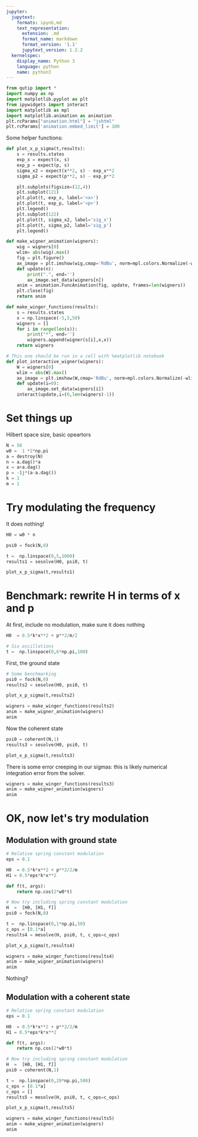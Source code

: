 ```yaml
---
jupyter:
  jupytext:
    formats: ipynb,md
    text_representation:
      extension: .md
      format_name: markdown
      format_version: '1.1'
      jupytext_version: 1.2.2
  kernelspec:
    display_name: Python 3
    language: python
    name: python3
---
```


```python
from qutip import *
import numpy as np
import matplotlib.pyplot as plt
from ipywidgets import interact
import matplotlib as mpl
import matplotlib.animation as animation
plt.rcParams["animation.html"] = "jshtml"
plt.rcParams['animation.embed_limit'] = 100
```

Some helper functions:

```python
def plot_x_p_sigma(t,results):
    s = results.states
    exp_x = expect(x, s)
    exp_p = expect(p, s)
    sigma_x2 = expect(x**2, s) - exp_x**2
    sigma_p2 = expect(p**2, s) - exp_p**2

    plt.subplots(figsize=(12,4))
    plt.subplot(121)
    plt.plot(t, exp_x, label='<x>')
    plt.plot(t, exp_p, label='<p>')
    plt.legend()
    plt.subplot(122)
    plt.plot(t, sigma_x2, label='sig_x')
    plt.plot(t, sigma_p2, label='sig_p')
    plt.legend()
```

```python
def make_wigner_animation(wigners):
    wig = wigners[0]
    wlim= abs(wig).max()
    fig = plt.figure()
    ax_image = plt.imshow(wig,cmap='RdBu', norm=mpl.colors.Normalize(-wlim, wlim))
    def update(n):
        print(".", end='')
        ax_image.set_data(wigners[n])
    anim = animation.FuncAnimation(fig, update, frames=len(wigners))
    plt.close(fig)
    return anim
```

```python
def make_winger_functions(results):
    s = results.states
    x = np.linspace(-5,5,50)
    wigners = []
    for i in range(len(s)):
        print("*", end='')
        wigners.append(wigner(s[i],x,x))
    return wigners
```

```python
# This one should be run in a cell with %matplotlib notebook
def plot_interactive_wigner(wigners):
    W = wigners[0]
    wlim = abs(W).max()
    ax_image = plt.imshow(W,cmap='RdBu', norm=mpl.colors.Normalize(-wlim, wlim))
    def update(i=0):
        ax_image.set_data(wigners[i])
    interact(update,i=(0,len(wigners)-1))       
```

# Set things up 

Hilbert space size, basic opeartors

```python
N = 50
w0 =  1 *2*np.pi
a = destroy(N)
n = a.dag()*a
x = a+a.dag()
p = -1j*(a-a.dag())
k = 1
m = 1
```

# Try modulating the frequency

It does nothing!

```python
H0 = w0 * n

psi0 = fock(N,0)

t =  np.linspace(0,5,1000)
results1 = sesolve(H0, psi0, t)

plot_x_p_sigma(t,results1)
```

# Benchmark: rewrite H in terms of x and p

At first, include no modulation, make sure it does nothing

```python
H0  = 0.5*k*x**2 + p**2/m/2

# Six oscillations
t =  np.linspace(0,6*np.pi,100)
```

First, the ground state

```python
# Some benchmarking
psi0 = fock(N,0)
results2 = sesolve(H0, psi0, t)
```

```python
plot_x_p_sigma(t,results2)
```

```python
wigners = make_winger_functions(results2)
anim = make_wigner_animation(wigners)
anim
```

Now the coherent state

```python
psi0 = coherent(N,1)
results3 = sesolve(H0, psi0, t)
```

```python
plot_x_p_sigma(t,results3)
```

There is some error creeping in our sigmas: this is likely numerical integration error from the solver. 

```python
wigners = make_winger_functions(results3)
anim = make_wigner_animation(wigners)
anim
```

# OK, now let's try modulation

## Modulation with ground state

```python
# Relative spring constant modulation
eps = 0.1

H0  = 0.5*k*x**2 + p**2/2/m
H1 = 0.5*eps*k*x**2

def f(t, args):
    return np.cos(2*w0*t)

# Now try including spring constant modulation
H  =  [H0, [H1, f]]
psi0 = fock(N,0)

t =  np.linspace(0,1*np.pi,50)
c_ops = [0.1*a]
results4 = mesolve(H, psi0, t, c_ops=c_ops)
```

```python
plot_x_p_sigma(t,results4)
```

```python
wigners = make_winger_functions(results4)
anim = make_wigner_animation(wigners)
anim
```

Nothing?

## Modulation with a coherent state

```python
# Relative spring constant modulation
eps = 0.1

H0  = 0.5*k*x**2 + p**2/2/m
H1 = 0.5*eps*k*x**2

def f(t, args):
    return np.cos(2*w0*t)

# Now try including spring constant modulation
H  =  [H0, [H1, f]]
psi0 = coherent(N,1)

t =  np.linspace(0,20*np.pi,500)
c_ops = [0.1*a]
c_ops = []
results5 = mesolve(H, psi0, t, c_ops=c_ops)
```

```python
plot_x_p_sigma(t,results5)
```

```python
wigners = make_winger_functions(results5)
anim = make_wigner_animation(wigners)
anim
```

```python

```
